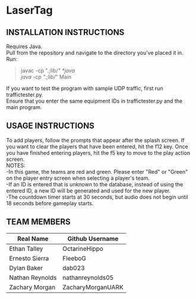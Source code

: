 # LaserTag

INSTALLATION INSTRUCTIONS
-
Requires Java.  
Pull from the repository and navigate to the directory you've placed it in.  
Run:  
> javac -cp ".;lib/*" \*java  
> java -cp ".;lib/*" Main  
  
If you want to test the program with sample UDP traffic, first run traffictester.py.  
Ensure that you enter the same equipment IDs in traffictester.py and the main program.  

USAGE INSTRUCTIONS
-
To add players, follow the prompts that appear after the splash screen. If you want to clear the players that have been entered, hit the f12 key. Once you have finished entering players, hit the f5 key to move to the play action screen.  
NOTES:  
-In this game, the teams are red and green. Please enter "Red" or "Green" on the player entry screen when selecting a player's team.  
-If an ID is entered that is unknown to the database, instead of using the entered ID, a new ID will be generated and used for the new player.  
-The countdown timer starts at 30 seconds, but audio does not begin until 18 seconds before gameplay starts.  

TEAM MEMBERS
-

| Real Name       | Github Username   |
|-----------------|-------------------|
| Ethan Talley    | OctarineHippo     |
| Ernesto Sierra  | FleeboG           |
| Dylan Baker     | dab023            |
| Nathan Reynolds | nathanreynolds05  |
| Zachary Morgan  | ZacharyMorganUARK |
